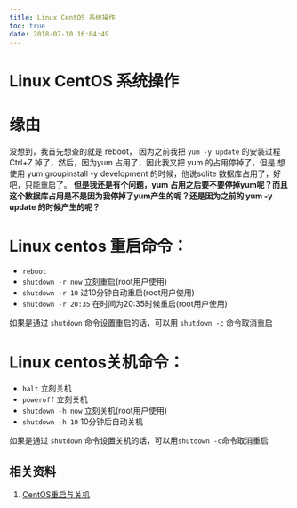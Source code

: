 ```yaml
---
title: Linux CentOS 系统操作
toc: true
date: 2018-07-10 16:04:49
---
```

# Linux CentOS 系统操作


# 缘由


没想到，我首先想查的就是 reboot， 因为之前我把 `yum -y update` 的安装过程 Ctrl+Z 掉了，然后，因为yum 占用了，因此我又把 yum 的占用停掉了，但是 想使用 yum groupinstall -y development 的时候，他说sqlite 数据库占用了，好吧，只能重启了。 **但是我还是有个问题，yum 占用之后要不要停掉yum呢？而且这个数据库占用是不是因为我停掉了yum产生的呢？还是因为之前的 yum -y update 的时候产生的呢？**


# Linux centos 重启命令：

* `reboot`
* `shutdown -r now`  立刻重启(root用户使用)
* `shutdown -r 10`    过10分钟自动重启(root用户使用)
* `shutdown -r 20:35`  在时间为20:35时候重启(root用户使用)


如果是通过 `shutdown` 命令设置重启的话，可以用 `shutdown -c` 命令取消重启


# Linux centos关机命令：


* `halt`   立刻关机
* `poweroff`   立刻关机
* `shutdown -h now`   立刻关机(root用户使用)
* `shutdown -h 10`   10分钟后自动关机

如果是通过 `shutdown` 命令设置关机的话，可以用`shutdown -c`命令取消重启





## 相关资料

1. [CentOS重启与关机](http://www.cnblogs.com/booth/p/3227428.html)
